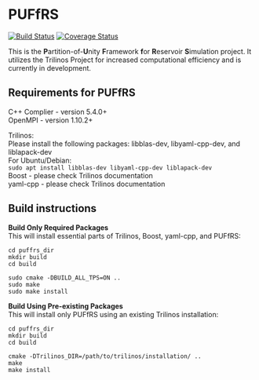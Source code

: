 # PUFfRS

[![Build Status](https://travis-ci.org/johntfoster/PUFfRS.svg?branch=master)](https://travis-ci.org/johntfoster/PUFfRS) [![Coverage Status](https://coveralls.io/repos/github/johntfoster/PUFfRS/badge.svg?branch=master)](https://coveralls.io/github/johntfoster/PUFfRS?branch=master)

This is the **P**artition-of-**U**nity **F**ramework **f**or **R**eservoir **S**imulation project. It utilizes the Trilinos Project for increased computational efficiency and is currently in development.


## Requirements for PUFfRS

C++ Complier - version 5.4.0+  
OpenMPI - version 1.10.2+  
  
Trilinos:  
	Please install the following packages: libblas-dev, libyaml-cpp-dev, and liblapack-dev  
	For Ubuntu/Debian:  
	```sudo apt install libblas-dev libyaml-cpp-dev liblapack-dev```  
	Boost - please check Trilinos documentation  
	yaml-cpp - please check Trilinos documentation  


## Build instructions

**Build Only Required Packages**  
This will install essential parts of Trilinos, Boost, yaml-cpp, and PUFfRS:
```
cd puffrs_dir
mkdir build
cd build

sudo cmake -DBUILD_ALL_TPS=ON ..
sudo make
sudo make install
```

**Build Using Pre-existing Packages**  
This will install only PUFfRS using an existing Trilinos installation:
```
cd puffrs_dir
mkdir build
cd build

cmake -DTrilinos_DIR=/path/to/trilinos/installation/ ..
make
make install
```

